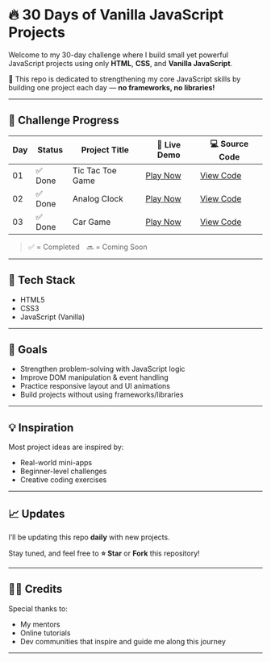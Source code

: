 # 🔥 30 Days of Vanilla JavaScript Projects

Welcome to my 30-day challenge where I build small yet powerful JavaScript projects using only **HTML**, **CSS**, and **Vanilla JavaScript**.

🚀 This repo is dedicated to strengthening my core JavaScript skills by building one project each day — **no frameworks, no libraries!**

---

## 📅 Challenge Progress

| Day | Status         | Project Title    | 🔗 Live Demo                                       | 💻 Source Code                     |
| --- | -------------- | ---------------- | -------------------------------------------------- | ----------------------------------- |
| 01  | ✅ Done        | Tic Tac Toe Game | [Play Now](https://malik-tic-tac-toe.vercel.app/)  | [View Code](01-tic-tac-toe-project) |
| 02  | ✅ Done        | Analog Clock     | [Play Now](https://malik-analog-clock.vercel.app/) | [View Code](02-clock-project)       |
| 03  | ✅ Done        | Car Game         | [Play Now](https://malik-car-game.vercel.app/)     | [View Code](03-car-game-project)    |

> ✅ = Completed 🔜 = Coming Soon

---

## 📌 Tech Stack

- HTML5
- CSS3
- JavaScript (Vanilla)

---

## 🎯 Goals

- Strengthen problem-solving with JavaScript logic
- Improve DOM manipulation & event handling
- Practice responsive layout and UI animations
- Build projects without using frameworks/libraries

---

## 💡 Inspiration

Most project ideas are inspired by:

- Real-world mini-apps
- Beginner-level challenges
- Creative coding exercises

---

## 📈 Updates

I’ll be updating this repo **daily** with new projects.

Stay tuned, and feel free to **⭐ Star** or **Fork** this repository!

---

## 🙋‍♂️ Credits

Special thanks to:

- My mentors
- Online tutorials
- Dev communities that inspire and guide me along this journey

---
